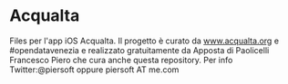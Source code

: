 Acqualta
========

Files per l'app iOS Acqualta. Il progetto è curato da www.acqualta.org e #opendatavenezia e realizzato gratuitamente da Apposta di Paolicelli Francesco Piero che cura anche questa repository. Per info Twitter:@piersoft oppure piersoft AT me.com
